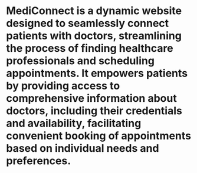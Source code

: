# MediConnect is a dynamic website designed to seamlessly connect patients with doctors, streamlining the process of finding healthcare professionals and scheduling appointments. It empowers patients by providing access to comprehensive information about doctors, including their credentials and availability, facilitating convenient booking of appointments based on individual needs and preferences.
